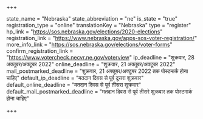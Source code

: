 +++

state_name = "Nebraska"
state_abbreviation = "ne"
is_state = "true"
registration_type = "online"
translationKey = "Nebraska"
type = "register"
hp_link = "https://sos.nebraska.gov/elections/2020-elections"
registration_link = "https://www.nebraska.gov/apps-sos-voter-registration/"
more_info_link = "https://sos.nebraska.gov/elections/voter-forms"
confirm_registration_link = "https://www.votercheck.necvr.ne.gov/voterview"
ip_deadline = "शुक्रवार, 28 अक्तूबर/अक्टूबर 2022"
online_deadline = "शुक्रवार, 21 अक्तूबर/अक्टूबर 2022"
mail_postmarked_deadline = "शुक्रवार, 21 अक्तूबर/अक्टूबर 2022 तक पोस्टमार्क होना चाहिए"
default_ip_deadline = "मतदान दिवस से पूर्व दूसरा शुक्रवार"
default_online_deadline = "मतदान दिवस से पूर्व तीसरा शुक्रवार"
default_mail_postmarked_deadline = "मतदान दिवस से पूर्व तीसरे शुक्रवार तक पोस्टमार्क होना चाहिए"

+++